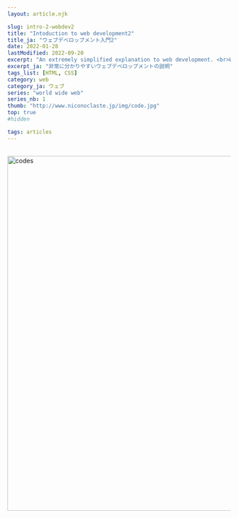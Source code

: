 ```yaml
---
layout: article.njk

slug: intro-2-webdev2
title: "Intoduction to web development2"
title_ja: "ウェブデベロップメント入門2"
date: 2022-01-28
lastModified: 2022-09-20
excerpt: "An extremely simplified explanation to web development. <br>What is the work of a web developer ? How the browser works ? What language do I need to learn ?"
excerpt_ja: "非常に分かりやすいウェブデベロップメントの説明"
tags_list: [HTML, CSS]
category: web
category_ja: ウェブ
series: "world wide web"
series_nb: 1
thumb: "http://www.niconoclaste.jp/img/code.jpg"
top: true
#hidden

tags: articles
---
```


<template x-if="lang.current === 'en'">
  <p>What is the work of a web developer ? How the browser works ? What language do I need to learn ?</p>
</template>
<template x-if="lang.current === 'ja'">
	<p>これは記事の中身</p>
</template>

  <br>
  <img src="http://www.niconoclaste.jp/img/code.jpg" alt="codes" width="800" class="img">